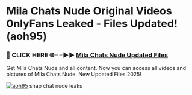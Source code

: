 # Mila Chats Nude Original Videos 0nlyFans Leaked - Files Updated! (aoh95)

<h3>🔴 CLICK HERE 🌐==►► <a href="https://tinyurl.com/52m3yx9h" rel="nofollow">Mila Chats Nude Updated Files</a></h3>

Get Mila Chats Nude and all content. Now you can access all videos and pictures of Mila Chats Nude. New Updated Files 2025!

[![aoh95](https://i.imgur.com/TnHtlc8.gif)](https://tinyurl.com/52m3yx9h)
snap chat nude leaks